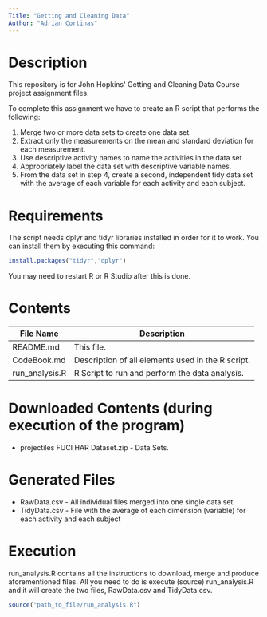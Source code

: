 ```yaml
---
Title: "Getting and Cleaning Data"
Author: "Adrian Cortinas"
---
```


# Description
This repository is for John Hopkins' Getting and Cleaning Data Course project assignment files. 

To complete this assignment we have to create an R script that performs the following:
1. Merge two or more data sets to create one data set.
2. Extract only the measurements on the mean and standard deviation for each measurement.
3. Use descriptive activity names to name the activities in the data set
4. Appropriately label the data set with descriptive variable names.
5. From the data set in step 4, create a second, independent tidy data set with the average of each variable for each activity and each subject. 

# Requirements
The script needs dplyr and tidyr libraries installed in order for it to work. You can install them by executing this command:

```r
install.packages("tidyr","dplyr")
```

You may need to restart R or R Studio after this is done.

# Contents
| File Name | Description                                         |
|-----------|-----------------------------------------------------|
| README.md | This file.|
| CodeBook.md | Description of all elements used in the R script.|
| run_analysis.R | R Script to run and perform the data analysis.|

# Downloaded Contents (during execution of the program)
- projectiles FUCI HAR Dataset.zip - Data Sets.

# Generated Files
- RawData.csv - All individual files merged into one single data set
- TidyData.csv - File with the average of each dimension (variable) for each activity and each subject

# Execution
run_analysis.R contains all the instructions to download, merge and produce aforementioned files. All you need to do is execute (source) run_analysis.R and it will create the two files, RawData.csv and TidyData.csv.

```r
source("path_to_file/run_analysis.R")
```
